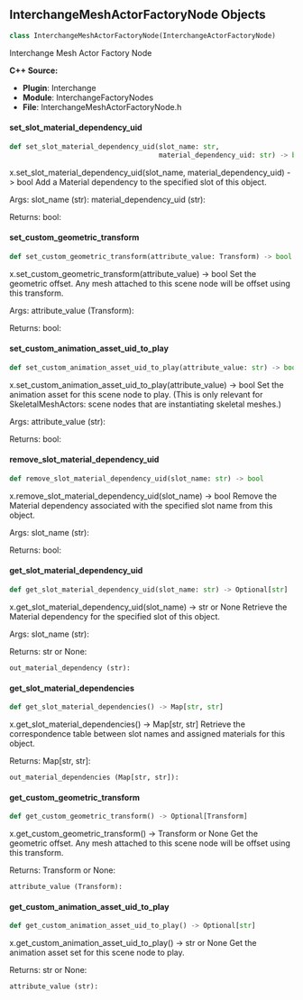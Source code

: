 ## InterchangeMeshActorFactoryNode Objects

```python
class InterchangeMeshActorFactoryNode(InterchangeActorFactoryNode)
```

Interchange Mesh Actor Factory Node

**C++ Source:**

- **Plugin**: Interchange
- **Module**: InterchangeFactoryNodes
- **File**: InterchangeMeshActorFactoryNode.h

<a id="unreal.InterchangeMeshActorFactoryNode.set_slot_material_dependency_uid"></a>

#### set_slot_material_dependency_uid

```python
def set_slot_material_dependency_uid(slot_name: str,
                                     material_dependency_uid: str) -> bool
```

x.set_slot_material_dependency_uid(slot_name, material_dependency_uid) -> bool
Add a Material dependency to the specified slot of this object.

Args:
    slot_name (str): 
    material_dependency_uid (str): 

Returns:
    bool:

<a id="unreal.InterchangeMeshActorFactoryNode.set_custom_geometric_transform"></a>

#### set_custom_geometric_transform

```python
def set_custom_geometric_transform(attribute_value: Transform) -> bool
```

x.set_custom_geometric_transform(attribute_value) -> bool
Set the geometric offset. Any mesh attached to this scene node will be offset using this transform.

Args:
    attribute_value (Transform): 

Returns:
    bool:

<a id="unreal.InterchangeMeshActorFactoryNode.set_custom_animation_asset_uid_to_play"></a>

#### set_custom_animation_asset_uid_to_play

```python
def set_custom_animation_asset_uid_to_play(attribute_value: str) -> bool
```

x.set_custom_animation_asset_uid_to_play(attribute_value) -> bool
Set the animation asset for this scene node to play. (This is only relevant for SkeletalMeshActors: scene nodes that are instantiating skeletal meshes.)

Args:
    attribute_value (str): 

Returns:
    bool:

<a id="unreal.InterchangeMeshActorFactoryNode.remove_slot_material_dependency_uid"></a>

#### remove_slot_material_dependency_uid

```python
def remove_slot_material_dependency_uid(slot_name: str) -> bool
```

x.remove_slot_material_dependency_uid(slot_name) -> bool
Remove the Material dependency associated with the specified slot name from this object.

Args:
    slot_name (str): 

Returns:
    bool:

<a id="unreal.InterchangeMeshActorFactoryNode.get_slot_material_dependency_uid"></a>

#### get_slot_material_dependency_uid

```python
def get_slot_material_dependency_uid(slot_name: str) -> Optional[str]
```

x.get_slot_material_dependency_uid(slot_name) -> str or None
Retrieve the Material dependency for the specified slot of this object.

Args:
    slot_name (str): 

Returns:
    str or None: 

    out_material_dependency (str):

<a id="unreal.InterchangeMeshActorFactoryNode.get_slot_material_dependencies"></a>

#### get_slot_material_dependencies

```python
def get_slot_material_dependencies() -> Map[str, str]
```

x.get_slot_material_dependencies() -> Map[str, str]
Retrieve the correspondence table between slot names and assigned materials for this object.

Returns:
    Map[str, str]: 

    out_material_dependencies (Map[str, str]):

<a id="unreal.InterchangeMeshActorFactoryNode.get_custom_geometric_transform"></a>

#### get_custom_geometric_transform

```python
def get_custom_geometric_transform() -> Optional[Transform]
```

x.get_custom_geometric_transform() -> Transform or None
Get the geometric offset. Any mesh attached to this scene node will be offset using this transform.

Returns:
    Transform or None: 

    attribute_value (Transform):

<a id="unreal.InterchangeMeshActorFactoryNode.get_custom_animation_asset_uid_to_play"></a>

#### get_custom_animation_asset_uid_to_play

```python
def get_custom_animation_asset_uid_to_play() -> Optional[str]
```

x.get_custom_animation_asset_uid_to_play() -> str or None
Get the animation asset set for this scene node to play.

Returns:
    str or None: 

    attribute_value (str):

<a id="unreal.InterchangeMeshFactoryNode"></a>